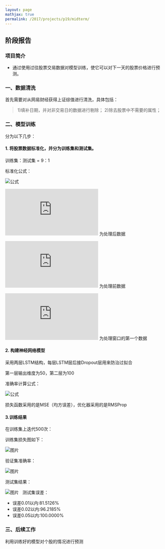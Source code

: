 ```yaml
---
layout: page
mathjax: true
permalink: /2017/projects/p19/midterm/
---
```


## 阶段报告

### 项目简介

+ 通过使用过往股票交易数据对模型训练，使它可以对下一天的股票价格进行预测。

### 一、数据清洗

首先需要对从网易财经获得上证综值进行清洗，具体包括：

> 1)填补日期，并对非交易日的数据进行剔除；
> 2)除去股票中不需要的属性；

### 二、模型训练

分为以下几步：

#### 1. 将股票数据标准化，并分为训练集和测试集。

训练集：测试集 = 9：1

标准化公式：

![公式](http://latex.codecogs.com/gif.latex?n_i=\frac{p_i}{p_0}-1)

![公式](http://latex.codecogs.com/gif.latex?n_i) 为处理后数据

![公式](http://latex.codecogs.com/gif.latex?p_i) 为处理前数据

![公式](http://latex.codecogs.com/gif.latex?p_0) 为处理窗口的第一个数据

#### 2. 构建神经网络模型

采用两层LSTM结构，每层LSTM层后接Dropout层用来防治过拟合

第一层输出维度为50，第二层为100

准确率计算公式：

![公式](http://latex.codecogs.com/gif.latex?acc=1-|\frac{y_t-y_p}{y_t+1}|)

损失函数采用的是MSE（均方误差），优化器采用的是RMSProp

#### 3.训练结果

在训练集上迭代500次：

训练集损失图如下：

![图片](https://github.com/lucifer443/bitdm.github.io/blob/master/2017/projects/p19/train_loss.png)

验证集准确率：

![图片](https://github.com/lucifer443/bitdm.github.io/blob/master/2017/projects/p19/val_acc.png)

测试集结果：

![图片](https://github.com/lucifer443/bitdm.github.io/blob/master/2017/projects/p19/test.png)
 
测试集误差：

* 误差0.01以内:81.5126%
* 误差0.02以内:96.2185%
* 误差0.05以内:100.0000%

### 三、后续工作

利用训练好的模型对个股的情况进行预测